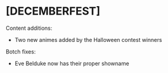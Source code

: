 # [DECEMBERFEST]

Content additions:
   * Two new animes added by the Halloween contest winners

Botch fixes:
   * Eve Belduke now has their proper showname